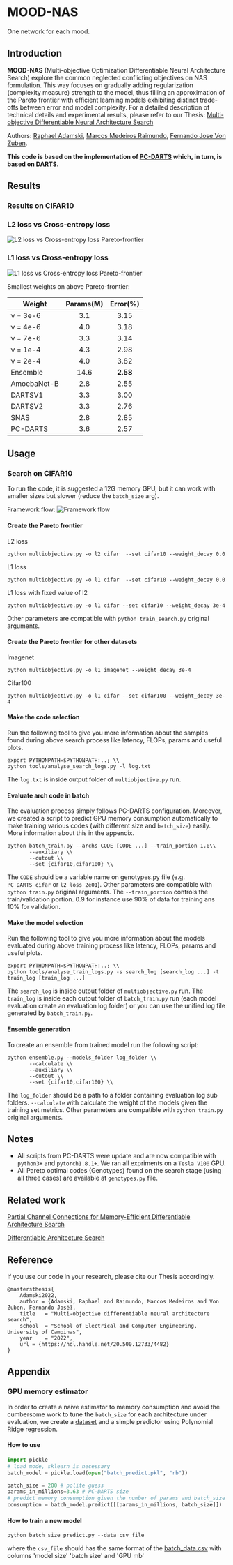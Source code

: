 # MOOD-NAS
One network for each mood.

## Introduction

**MOOD-NAS** (Multi-objective Optimization Differentiable Neural Architecture Search) explore the common neglected conflicting objectives on NAS formulation. This way focuses on gradually adding regularization (complexity measure) strength to the model, thus filling an approximation of the Pareto frontier with efficient learning models exhibiting distinct trade-offs between error and model complexity. For a detailed description of technical details and experimental results, please refer to our Thesis: [Multi-objective Differentiable Neural Architecture Search](https://repositorio.unicamp.br/Acervo/Detalhe/1243400)

Authors: [Raphael Adamski](https://www.linkedin.com/in/iksmada/?locale=en_US), [Marcos Medeiros Raimundo](https://marcosmrai.github.io/), [Fernando Jose Von Zuben](https://www.dca.fee.unicamp.br/~vonzuben/).

**This code is based on the implementation of [PC-DARTS](https://github.com/yuhuixu1993/PC-DARTS) which, in turn, is based on [DARTS](https://github.com/quark0/darts).**

## Results
### Results on CIFAR10

### L2 loss vs Cross-entropy loss
![L2 loss vs Cross-entropy loss Pareto-frontier](image/l1_0_l2_vary.png?raw=true)

### L1 loss vs Cross-entropy loss
![L1 loss vs Cross-entropy loss Pareto-frontier](image/l1_vary_l2_fixed.png?raw=true)

Smallest weights on above Pareto-frontier:

| Weight      | Params(M) | Error(%) |
|-------------|:---------:|:--------:|
| &nu; = 3e-6 |    3.1    |   3.15   |  
| &nu; = 4e-6 |    4.0    |   3.18   |  
| &nu; = 7e-6 |    3.3    |   3.14   |  
| &nu; = 1e-4 |    4.3    |   2.98   |  
| &nu; = 2e-4 |    4.0    |   3.82   |  
| Ensemble    |   14.6    | **2.58** |  
| AmoebaNet-B |    2.8    |   2.55   |
| DARTSV1     |    3.3    |   3.00   |  
| DARTSV2     |    3.3    |   2.76   |  
| SNAS        |    2.8    |   2.85   | 
| PC-DARTS    |    3.6    |   2.57   |  


## Usage
### Search on CIFAR10

To run the code, it is suggested a 12G memory GPU, but it can work with smaller sizes but slower (reduce the `batch_size` arg).

Framework flow:
![Framework flow](image/framework.png?raw=true)

#### Create the Pareto frontier
L2 loss
```
python multiobjective.py -o l2 cifar  --set cifar10 --weight_decay 0.0
```
L1 loss
```
python multiobjective.py -o l1 cifar  --set cifar10 --weight_decay 0.0
```
L1 loss with fixed value of l2
```
python multiobjective.py -o l1 cifar --set cifar10 --weight_decay 3e-4
```
Other parameters are compatible with `python train_search.py` original arguments.

#### Create the Pareto frontier for other datasets
Imagenet
```
python multiobjective.py -o l1 imagenet --weight_decay 3e-4
```
Cifar100
```
python multiobjective.py -o l1 cifar --set cifar100 --weight_decay 3e-4
```

#### Make the code selection

Run the following tool to give you more information about the samples found during above search process like latency, FLOPs, params and useful plots.
``` 
export PYTHONPATH=$PYTHONPATH:..; \\
python tools/analyse_search_logs.py -l log.txt
```
The `log.txt` is inside output folder of `multiobjective.py` run.

#### Evaluate arch code in batch

The evaluation process simply follows PC-DARTS configuration. Moreover, we created a script to predict GPU memory consumption automatically to make training various codes (with different size and `batch_size`) easily. More information about this in the appendix.

``` 
python batch_train.py --archs CODE [CODE ...] --train_portion 1.0\\
       --auxiliary \\
       --cutout \\
       --set {cifar10,cifar100} \\
```

The `CODE` should be a variable name on genotypes.py file (e.g. `PC_DARTS_cifar` or `l2_loss_2e01`). Other parameters are compatible with `python train.py` original arguments.
The `--train_portion` controls the train/validation portion. 0.9 for instance use 90% of data for training ans 10% for validation.

#### Make the model selection

Run the following tool to give you more information about the models evaluated during above training process like latency, FLOPs, params and useful plots.
``` 
export PYTHONPATH=$PYTHONPATH:..; \\
python tools/analyse_train_logs.py -s search_log [search_log ...] -t train_log [train_log ...]
```
The `search_log` is inside output folder of `multiobjective.py` run.
The `train_log` is inside each output folder of `batch_train.py` run (each model evaluation create an evaluation log folder) or you can use the unified log file generated by `batch_train.py`.

#### Ensemble generation
To create an ensemble from trained model run the following script:
``` 
python ensemble.py --models_folder log_folder \\
       --calculate \\
       --auxiliary \\
       --cutout \\
       --set {cifar10,cifar100} \\
```

The `log_folder` should be a path to a folder containing evaluation log sub folders. `--calculate` with calculate the weight of the models given the training set metrics. Other parameters are compatible with `python train.py` original arguments.

## Notes
- All scripts from PC-DARTS were update and are now compatible with `python3+` and `pytorch1.8.1+`. We ran all expriments on a `Tesla V100` GPU.
- All Pareto optimal codes (Genotypes) found on the search stage (using all three cases) are available at `genotypes.py` file.

## Related work

[Partial Channel Connections for Memory-Efficient Differentiable Architecture Search](https://github.com/yuhuixu1993/PC-DARTS)

[Differentiable Architecture Search](https://github.com/quark0/darts)

## Reference

If you use our code in your research, please cite our Thesis accordingly.

```
@mastersthesis{
    Adamski2022,
    author = {Adamski, Raphael and Raimundo, Marcos Medeiros and Von Zuben, Fernando José},
    title   = "Multi-objective differentiable neural architecture search",
    school  = "School of Electrical and Computer Engineering, University of Campinas",
    year    = "2022",
    url = {https://hdl.handle.net/20.500.12733/4482}
}
```

## Appendix

### GPU memory estimator

In order to create a naive estimator to memory consumption and avoid the cumbersome work to tune the `batch_size` for each architecture under evaluation, we create a [dataset](batch_data.csv?raw=true) and a simple predictor using Polynomial Ridge regression.

#### How to use

```python
import pickle
# load mode, sklearn is necessary
batch_model = pickle.load(open("batch_predict.pkl", "rb")) 

batch_size = 200 # polite guess
params_in_millions=3.63 # PC-DARTS size
# predict memory consumption given the number of params and batch_size
consumption = batch_model.predict([[params_in_millions, batch_size]])
```

#### How to train a new model

``` 
python batch_size_predict.py --data csv_file
```
where the `csv_file` should has the same format of the [batch_data.csv](batch_data.csv?raw=true) with columns 'model size' 'batch size' and 'GPU mb'
